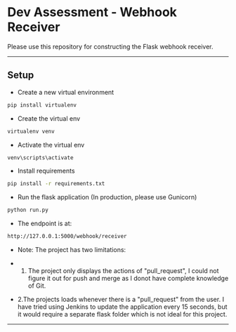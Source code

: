 # Dev Assessment - Webhook Receiver

Please use this repository for constructing the Flask webhook receiver.

*******************

## Setup

* Create a new virtual environment

```bash
pip install virtualenv
```

* Create the virtual env

```bash
virtualenv venv
```

* Activate the virtual env

```bash
venv\scripts\activate
```

* Install requirements

```bash
pip install -r requirements.txt
```

* Run the flask application (In production, please use Gunicorn)

```bash
python run.py
```

* The endpoint is at:

```bash
http://127.0.0.1:5000/webhook/receiver
```

* Note: The project has two limitations:

* 1. The project only displays the actions of "pull_request", I could not figure it out for push and merge as I donot have complete knowledge of Git.
* 2.The projects loads whenever there is a "pull_request" from the user. I have tried using Jenkins to update the application every 15 seconds, but it would require a separate flask folder which is not ideal for this project.

*******************

